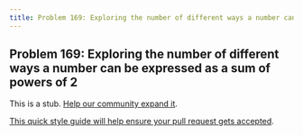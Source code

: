 ```yaml
---
title: Problem 169: Exploring the number of different ways a number can be expressed as a sum of powers of 2
---
```

## Problem 169: Exploring the number of different ways a number can be expressed as a sum of powers of 2

This is a stub. <a href='https://github.com/freecodecamp/guides/tree/master/src/pages/certifications/coding-interview-prep/project-euler/problem-169-exploring-the-number-of-different-ways-a-number-can-be-expressed-as-a-sum-of-powers-of-2/index.md' target='_blank' rel='nofollow'>Help our community expand it</a>.

<a href='https://github.com/freecodecamp/guides/blob/master/README.md' target='_blank' rel='nofollow'>This quick style guide will help ensure your pull request gets accepted</a>.

<!-- The article goes here, in GitHub-flavored Markdown. Feel free to add YouTube videos, images, and CodePen/JSBin embeds  -->
